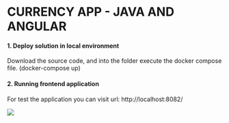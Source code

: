 # CURRENCY APP - JAVA AND ANGULAR

#### **1.  Deploy solution in local environment**
Download the source code, and into the folder execute the docker compose file. (docker-compose up)

#### **2. Running frontend application**
For test the application you can visit url: http://localhost:8082/

![](https://i.imgur.com/K8pSHkj.jpg)